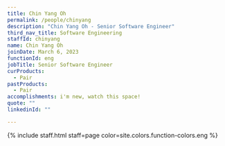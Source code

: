 ```yaml
---
title: Chin Yang Oh
permalink: /people/chinyang
description: "Chin Yang Oh - Senior Software Engineer"
third_nav_title: Software Engineering
staffId: chinyang
name: Chin Yang Oh
joinDate: March 6, 2023
functionId: eng
jobTitle: Senior Software Engineer
curProducts:
  - Pair
pastProducts:
  - Pair
accomplishments: i'm new, watch this space!
quote: ""
linkedinId: ""

---
```


{% include staff.html staff=page color=site.colors.function-colors.eng %}
